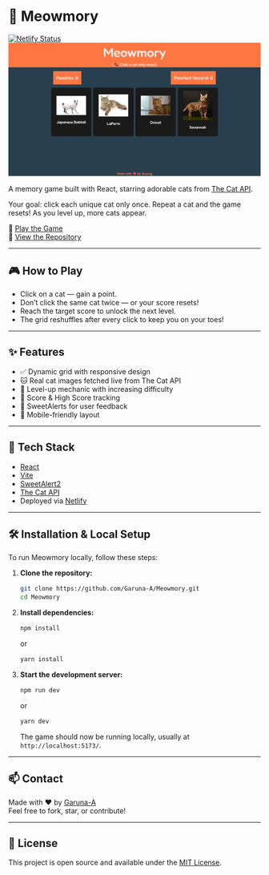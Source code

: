 # 🐾 Meowmory
[![Netlify Status](https://api.netlify.com/api/v1/badges/5969ab95-25db-4430-a6f6-b2269d226e08/deploy-status)](https://cvbuilder01.netlify.app/)
![Meowmory Screenshot](https://github.com/Garuna-A/Meowmory/blob/main/src/assets/meowmorySample.jpeg)


A memory game built with React, starring adorable cats from [The Cat API](https://thecatapi.com/). 

Your goal: click each unique cat only once. Repeat a cat and the game resets! As you level up, more cats appear.

🔗 [Play the Game](https://meowwmory.netlify.app/)  
📂 [View the Repository](https://github.com/Garuna-A/Meowmory)

---

## 🎮 How to Play

- Click on a cat — gain a point.
- Don’t click the same cat twice — or your score resets!
- Reach the target score to unlock the next level.
- The grid reshuffles after every click to keep you on your toes!

---

## ✨ Features

- ✅ Dynamic grid with responsive design
- 🐱 Real cat images fetched live from The Cat API
- 🎯 Level-up mechanic with increasing difficulty
- 💾 Score & High Score tracking
- 🎉 SweetAlerts for user feedback
- 📱 Mobile-friendly layout

---

## 🚀 Tech Stack

- [React](https://reactjs.org/)
- [Vite](https://vitejs.dev/)
- [SweetAlert2](https://sweetalert2.github.io/)
- [The Cat API](https://thecatapi.com/)
- Deployed via [Netlify](https://www.netlify.com/)

---

## 🛠️ Installation & Local Setup

To run Meowmory locally, follow these steps:

1.  **Clone the repository:**
    ```bash
    git clone https://github.com/Garuna-A/Meowmory.git
    cd Meowmory
    ```

2.  **Install dependencies:**
    ```bash
    npm install
    ```
    or
    ```bash
    yarn install
    ```

3.  **Start the development server:**
    ```bash
    npm run dev
    ```
    or
    ```bash
    yarn dev
    ```
    The game should now be running locally, usually at `http://localhost:5173/`.

---

## 📫 Contact

Made with ❤️ by [Garuna-A](https://github.com/Garuna-A)  
Feel free to fork, star, or contribute!

---

## 🐾 License

This project is open source and available under the [MIT License](LICENSE).
